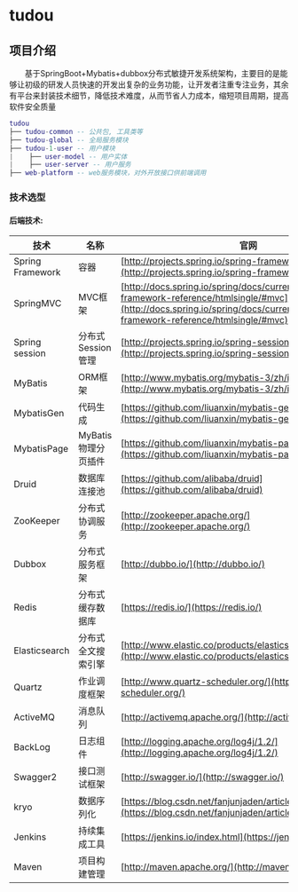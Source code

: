 # tudou

## 项目介绍

　　基于SpringBoot+Mybatis+dubbox分布式敏捷开发系统架构，主要目的是能够让初级的研发人员快速的开发出复杂的业务功能，让开发者注重专注业务，其余有平台来封装技术细节，降低技术难度，从而节省人力成本，缩短项目周期，提高软件安全质量

``` lua
tudou
├── tudou-common -- 公共包, 工具类等
├── tudou-global -- 全局服务模块
├── tudou-1-user -- 用户模块
|    ├── user-model -- 用户实体
|    ├── user-server -- 用户服务
├── web-platform -- web服务模块，对外开放接口供前端调用
```
### 技术选型

#### 后端技术:
技术 | 名称 | 官网
----|------|----
Spring Framework | 容器  | [http://projects.spring.io/spring-framework/](http://projects.spring.io/spring-framework/)
SpringMVC | MVC框架  | [http://docs.spring.io/spring/docs/current/spring-framework-reference/htmlsingle/#mvc](http://docs.spring.io/spring/docs/current/spring-framework-reference/htmlsingle/#mvc)
Spring session | 分布式Session管理  | [http://projects.spring.io/spring-session/](http://projects.spring.io/spring-session/)
MyBatis | ORM框架  | [http://www.mybatis.org/mybatis-3/zh/index.html](http://www.mybatis.org/mybatis-3/zh/index.html)
MybatisGen | 代码生成  | [https://github.com/liuanxin/mybatis-gen](https://github.com/liuanxin/mybatis-gen)
MybatisPage | MyBatis物理分页插件  | [https://github.com/liuanxin/mybatis-page](https://github.com/liuanxin/mybatis-page)
Druid | 数据库连接池  | [https://github.com/alibaba/druid](https://github.com/alibaba/druid)
ZooKeeper | 分布式协调服务  | [http://zookeeper.apache.org/](http://zookeeper.apache.org/)
Dubbox | 分布式服务框架  | [http://dubbo.io/](http://dubbo.io/)
Redis | 分布式缓存数据库  | [https://redis.io/](https://redis.io/)
Elasticsearch | 分布式全文搜索引擎  | [http://www.elastic.co/products/elasticsearch](http://www.elastic.co/products/elasticsearch)
Quartz | 作业调度框架  | [http://www.quartz-scheduler.org/](http://www.quartz-scheduler.org/)
ActiveMQ | 消息队列  | [http://activemq.apache.org/](http://activemq.apache.org/)
BackLog | 日志组件  | [http://logging.apache.org/log4j/1.2/](http://logging.apache.org/log4j/1.2/)
Swagger2 | 接口测试框架  | [http://swagger.io/](http://swagger.io/)
kryo | 数据序列化  | [https://blog.csdn.net/fanjunjaden/article/details/72823866](https://blog.csdn.net/fanjunjaden/article/details/72823866)
Jenkins | 持续集成工具  | [https://jenkins.io/index.html](https://jenkins.io/index.html)
Maven | 项目构建管理  | [http://maven.apache.org/](http://maven.apache.org/)

